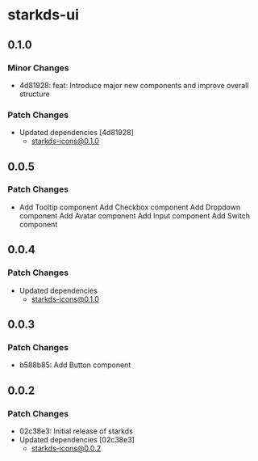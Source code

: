 # starkds-ui

## 0.1.0

### Minor Changes

- 4d81928: feat: Introduce major new components and improve overall structure

### Patch Changes

- Updated dependencies [4d81928]
  - starkds-icons@0.1.0

## 0.0.5

### Patch Changes

- Add Tooltip component
  Add Checkbox component
  Add Dropdown component
  Add Avatar component
  Add Input component
  Add Switch component

## 0.0.4

### Patch Changes

- Updated dependencies
  - starkds-icons@0.1.0

## 0.0.3

### Patch Changes

- b588b85:
  Add Button component

## 0.0.2

### Patch Changes

- 02c38e3: Initial release of starkds
- Updated dependencies [02c38e3]
  - starkds-icons@0.0.2
